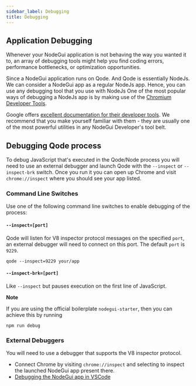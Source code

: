 ```yaml
---
sidebar_label: Debugging
title: Debugging
---
```


## Application Debugging

Whenever your NodeGui application is not behaving the way you wanted it to,
an array of debugging tools might help you find coding errors, performance
bottlenecks, or optimization opportunities.

Since a NodeGui application runs on Qode. And Qode is essentially NodeJs. We can consider a NodeGui app as a regular NodeJs app. Hence, you can use any debugging tool that you use with NodeJs
One of the most popular ways of debugging a NodeJs app is by making use of the [Chromium Developer Tools][node-inspect].

Google offers [excellent documentation for their developer tools][devtools].
We recommend that you make yourself familiar with them - they are usually one
of the most powerful utilities in any NodeGui Developer's tool belt.

## Debugging Qode process

To debug JavaScript that's executed in the Qode/Node process you will need to use an external debugger and
launch Qode with the `--inspect` or `--inspect-brk` switch. Once you run it you can open up Chrome and visit `chrome://inspect` where you should see your app listed.

### Command Line Switches

Use one of the following command line switches to enable debugging of the process:

#### `--inspect=[port]`

Qode will listen for V8 inspector protocol messages on the specified `port`,
an external debugger will need to connect on this port. The default `port` is
`9229`.

```shell
qode --inspect=9229 your/app
```

#### `--inspect-brk=[port]`

Like `--inspect` but pauses execution on the first line of JavaScript.

**Note**

If you are using the official boilerplate `nodegui-starter`, then you can achieve this by running

```
npm run debug
```

### External Debuggers

You will need to use a debugger that supports the V8 inspector protocol.

- Connect Chrome by visiting `chrome://inspect` and selecting to inspect the
  launched NodeGui app present there.
- [Debugging the NodeGui app in VSCode](debugging-in-vscode.md)

[node-inspect]: https://nodejs.org/en/docs/inspector/
[devtools]: https://developer.chrome.com/devtools
